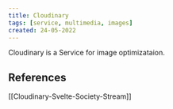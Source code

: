 ```yaml
---
title: Cloudinary
tags: [service, multimedia, images]
created: 24-05-2022
---
```

Cloudinary is a Service for image optimizataion.

## References
[[Cloudinary-Svelte-Society-Stream]]